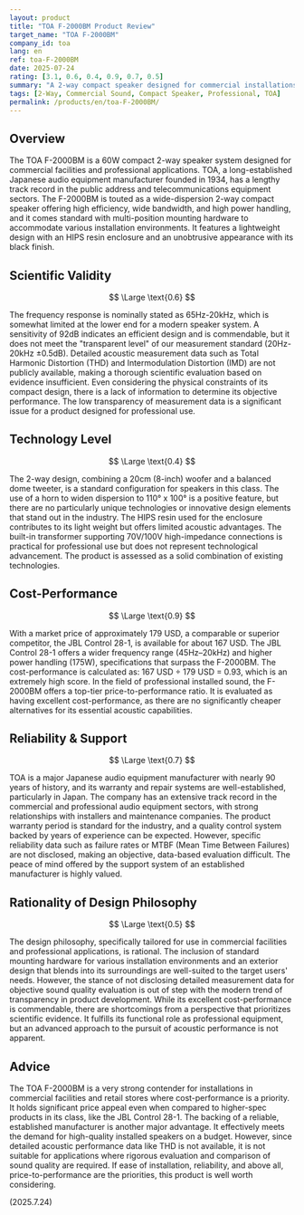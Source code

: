 ```yaml
---
layout: product
title: "TOA F-2000BM Product Review"
target_name: "TOA F-2000BM"
company_id: toa
lang: en
ref: toa-F-2000BM
date: 2025-07-24
rating: [3.1, 0.6, 0.4, 0.9, 0.7, 0.5]
summary: "A 2-way compact speaker designed for commercial installations. It boasts excellent cost-performance that surpasses competitors in its class, but its evaluation is hampered by a lack of detailed acoustic performance data."
tags: [2-Way, Commercial Sound, Compact Speaker, Professional, TOA]
permalink: /products/en/toa-F-2000BM/
---
```

## Overview

The TOA F-2000BM is a 60W compact 2-way speaker system designed for commercial facilities and professional applications. TOA, a long-established Japanese audio equipment manufacturer founded in 1934, has a lengthy track record in the public address and telecommunications equipment sectors. The F-2000BM is touted as a wide-dispersion 2-way compact speaker offering high efficiency, wide bandwidth, and high power handling, and it comes standard with multi-position mounting hardware to accommodate various installation environments. It features a lightweight design with an HIPS resin enclosure and an unobtrusive appearance with its black finish.

## Scientific Validity

$$ \Large \text{0.6} $$

The frequency response is nominally stated as 65Hz-20kHz, which is somewhat limited at the lower end for a modern speaker system. A sensitivity of 92dB indicates an efficient design and is commendable, but it does not meet the "transparent level" of our measurement standard (20Hz-20kHz ±0.5dB). Detailed acoustic measurement data such as Total Harmonic Distortion (THD) and Intermodulation Distortion (IMD) are not publicly available, making a thorough scientific evaluation based on evidence insufficient. Even considering the physical constraints of its compact design, there is a lack of information to determine its objective performance. The low transparency of measurement data is a significant issue for a product designed for professional use.

## Technology Level

$$ \Large \text{0.4} $$

The 2-way design, combining a 20cm (8-inch) woofer and a balanced dome tweeter, is a standard configuration for speakers in this class. The use of a horn to widen dispersion to 110° x 100° is a positive feature, but there are no particularly unique technologies or innovative design elements that stand out in the industry. The HIPS resin used for the enclosure contributes to its light weight but offers limited acoustic advantages. The built-in transformer supporting 70V/100V high-impedance connections is practical for professional use but does not represent technological advancement. The product is assessed as a solid combination of existing technologies.

## Cost-Performance

$$ \Large \text{0.9} $$

With a market price of approximately 179 USD, a comparable or superior competitor, the JBL Control 28-1, is available for about 167 USD. The JBL Control 28-1 offers a wider frequency range (45Hz–20kHz) and higher power handling (175W), specifications that surpass the F-2000BM. The cost-performance is calculated as: 167 USD ÷ 179 USD = 0.93, which is an extremely high score. In the field of professional installed sound, the F-2000BM offers a top-tier price-to-performance ratio. It is evaluated as having excellent cost-performance, as there are no significantly cheaper alternatives for its essential acoustic capabilities.

## Reliability & Support

$$ \Large \text{0.7} $$

TOA is a major Japanese audio equipment manufacturer with nearly 90 years of history, and its warranty and repair systems are well-established, particularly in Japan. The company has an extensive track record in the commercial and professional audio equipment sectors, with strong relationships with installers and maintenance companies. The product warranty period is standard for the industry, and a quality control system backed by years of experience can be expected. However, specific reliability data such as failure rates or MTBF (Mean Time Between Failures) are not disclosed, making an objective, data-based evaluation difficult. The peace of mind offered by the support system of an established manufacturer is highly valued.

## Rationality of Design Philosophy

$$ \Large \text{0.5} $$

The design philosophy, specifically tailored for use in commercial facilities and professional applications, is rational. The inclusion of standard mounting hardware for various installation environments and an exterior design that blends into its surroundings are well-suited to the target users' needs. However, the stance of not disclosing detailed measurement data for objective sound quality evaluation is out of step with the modern trend of transparency in product development. While its excellent cost-performance is commendable, there are shortcomings from a perspective that prioritizes scientific evidence. It fulfills its functional role as professional equipment, but an advanced approach to the pursuit of acoustic performance is not apparent.

## Advice

The TOA F-2000BM is a very strong contender for installations in commercial facilities and retail stores where cost-performance is a priority. It holds significant price appeal even when compared to higher-spec products in its class, like the JBL Control 28-1. The backing of a reliable, established manufacturer is another major advantage. It effectively meets the demand for high-quality installed speakers on a budget. However, since detailed acoustic performance data like THD is not available, it is not suitable for applications where rigorous evaluation and comparison of sound quality are required. If ease of installation, reliability, and above all, price-to-performance are the priorities, this product is well worth considering.

(2025.7.24)

